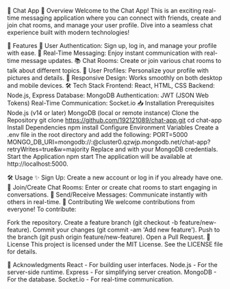 🎉 Chat App
🌟 Overview
Welcome to the Chat App! This is an exciting real-time messaging application where you can connect with friends, create and join chat rooms, and manage your user profile. Dive into a seamless chat experience built with modern technologies!

🚀 Features
🔐 User Authentication: Sign up, log in, and manage your profile with ease.
💬 Real-Time Messaging: Enjoy instant communication with real-time message updates.
📚 Chat Rooms: Create or join various chat rooms to talk about different topics.
👤 User Profiles: Personalize your profile with pictures and details.
📱 Responsive Design: Works smoothly on both desktop and mobile devices.
🛠️ Tech Stack
Frontend: React, HTML, CSS
Backend: Node.js, Express
Database: MongoDB
Authentication: JWT (JSON Web Tokens)
Real-Time Communication: Socket.io
📥 Installation
Prerequisites
Node.js (v14 or later)
MongoDB (local or remote instance)
Clone the Repository
git clone https://github.com/192121089/chat-app.git
cd chat-app
Install Dependencies
npm install
Configure Environment Variables
Create a .env file in the root directory and add the following:
PORT=5000
MONGO_DB_URI=mongodb://<username>:<password>@cluster0.qzwjp.mongodb.net/chat-app?retryWrites=true&w=majority
Replace <username> and <password> with your MongoDB credentials.
Start the Application
npm start
The application will be available at http://localhost:5000.

🛠️ Usage
✨ Sign Up: Create a new account or log in if you already have one.
🚪 Join/Create Chat Rooms: Enter or create chat rooms to start engaging in conversations.
📩 Send/Receive Messages: Communicate instantly with others in real-time.
🤝 Contributing
We welcome contributions from everyone! To contribute:

Fork the repository.
Create a feature branch (git checkout -b feature/new-feature).
Commit your changes (git commit -am 'Add new feature').
Push to the branch (git push origin feature/new-feature).
Open a Pull Request.
📜 License
This project is licensed under the MIT License. See the LICENSE file for details.

🙌 Acknowledgments
React - For building user interfaces.
Node.js - For the server-side runtime.
Express - For simplifying server creation.
MongoDB - For the database.
Socket.io - For real-time communication.
